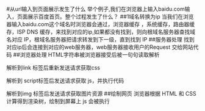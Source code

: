 #从url输入到页面展示发生了什么
举个例子,我们在浏览器上输入baidu.com输入，页面展示百度首页。整个过程发生了什么？
##1域名转换为ip
当我们在浏览器输入baidu.com这个域名时浏览器会通过，浏览器缓存 ，系统缓存，路由器缓存，ISP DNS 缓存，来找到对应的ip,如果都没有找到，则向根域名服务器查找域名对应 IP，根域名服务器把请求转发到下一级，直到找到 IP
##服务器处理
找到对应ip后会连接到对应的web服务器，web服务器接收用户的Request 交给网站代码
##浏览器处理
HTML字符串被浏览器接受后被一句句读取解析

解析到link 标签后重新发送请求获取css

解析到 script标签后发送请求获取 js，并执行代码

解析到img 标签后发送请求获取图片资源
##绘制网页
浏览器根据 HTML 和 CSS 计算得到渲染树，绘制到屏幕上
js 会被执行